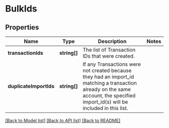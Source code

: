 # BulkIds

## Properties
Name | Type | Description | Notes
------------ | ------------- | ------------- | -------------
**transactionIds** | **string[]** | The list of Transaction IDs that were created. | 
**duplicateImportIds** | **string[]** | If any Transactions were not created because they had an import_id matching a transaction already on the same account, the specified import_id(s) will be included in this list. | 

[[Back to Model list]](../README.md#documentation-for-models) [[Back to API list]](../README.md#documentation-for-api-endpoints) [[Back to README]](../README.md)


